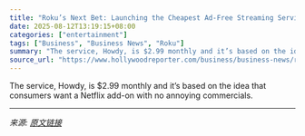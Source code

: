 ```yaml
---
title: "Roku’s Next Bet: Launching the Cheapest Ad-Free Streaming Service"
date: 2025-08-12T13:19:15+08:00
categories: ["entertainment"]
tags: ["Business", "Business News", "Roku"]
summary: "The service, Howdy, is $2.99 monthly and it’s based on the idea that consumers want a Netflix add-on with no annoying commercials."
source_url: "https://www.hollywoodreporter.com/business/business-news/roku-cheapest-ad-free-streaming-service-howdy-1236341827/"
---
```


The service, Howdy, is $2.99 monthly and it’s based on the idea that consumers want a Netflix add-on with no annoying commercials.

---

*来源: [原文链接](https://www.hollywoodreporter.com/business/business-news/roku-cheapest-ad-free-streaming-service-howdy-1236341827/)*
